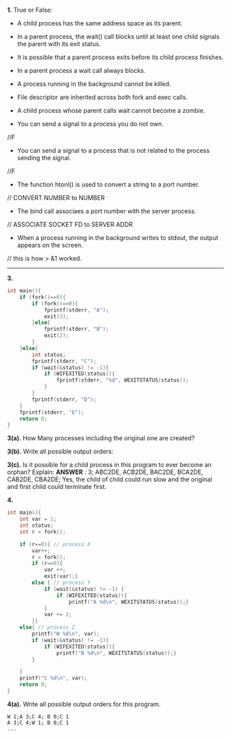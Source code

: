 **1.** True or False:


- A child process has the same address space as its parent.

- In a parent process, the wait() call blocks until at least one child signals the parent with its exit status.

- It is possible that a parent process exits before its child process finishes.

- In a parent process a wait call always blocks.

- A process running in the background cannot be killed.

- File descriptor are inherited across both fork and exec calls.

- A child process whose parent calls wait cannot become a zombie.

- You can send a signal to a process you do not own.

//F
- You can send a signal to a process that is not related to the process sending the signal.

//F
- The function htonl() is used to convert a string to a port number.

// CONVERT NUMBER to NUMBER
- The bind call associaes a port number with the server process.

// ASSOCIATE SOCKET FD to SERVER ADDR

- When a process running in the background writes to stdout, the output appears on the screen.

// this is how > &1 worked.



---
**3.** 
```c
int main(){
    if (fork()==0){
        if (fork()==0){
            fprintf(stderr, "A");
            exit(3);
        }else{
            fprintf(stderr, "B");
            exit(2);
        }
    }else{
        int status;
        fprintf(stderr, "C");
        if (wait(&status) != -1){
            if (WIFEXITED(status)){
                fprintf(stderr, "%d", WEXITSTATUS(status));
            }
        }
        fprintf(stderr, "D");
    }
    fprintf(stderr, "E");
    return 0;
}
```
**3(a).** How Many processes including the original one are created?
 
**3(b).** Write all possible output orders:

**3(c).** Is it possible for a child process in this program to ever become an orphan? Explain:
**ANSWER** : 3; ABC2DE, ACB2DE, BAC2DE, BCA2DE, CAB2DE, CBA2DE; Yes, the child of child could run slow and the original and first child could terminate first.


**4.** 
```c
int main(){
	int var = 1;
	int status;
	int r = fork();

	if (r==0){ // process X
		var++;
		r = fork();
		if (r==0){
			var ++;
			exit(var);} 
		else { // process Y
			if (wait(&status) != -1) {
				if (WIFEXITED(status)){
					printf("A %d\n", WEXITSTATUS(status));}
			}
			var += 2;
		}}
	else{ // process Z
		printf("W %d\n", var);
		if (wait(&status) != -1){
			if (WIFEXITED(status)){
				printf("B %d\n", WEXITSTATUS(status));}
		}

	}
	printf("C %d\n", var);
	return 0;
}
```

**4(a).** Write all possible output orders for this program.

 ```
 W 1;A 3;C 4; B 0;C 1
 A 3;C 4;W 1; B 0;C 1
 ...
 ``` 
